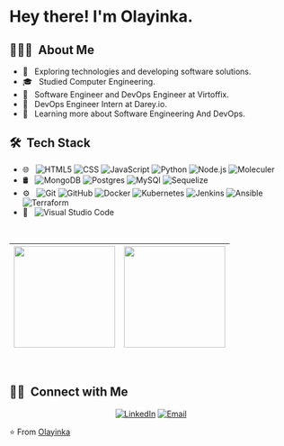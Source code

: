 # Hey there! I'm Olayinka.

## 👨🏻‍💻 &nbsp;About Me 

- 🤔 &nbsp; Exploring technologies and developing software solutions.
- 🎓 &nbsp; Studied Computer Engineering.
- 💼 &nbsp; Software Engineer and DevOps Engineer at Virtoffix.
- 💼 &nbsp; DevOps Engineer Intern at Darey.io.
- 🌱 &nbsp; Learning more about Software Engineering And DevOps.

## 🛠 &nbsp;Tech Stack

- 🌐 &nbsp;
  ![HTML5](https://img.shields.io/badge/-HTML5-333333?style=flat&logo=HTML5)
  ![CSS](https://img.shields.io/badge/-CSS-333333?style=flat&logo=CSS3&logoColor=1572B6)
  ![JavaScript](https://img.shields.io/badge/-JavaScript-333333?style=flat&logo=javascript)
  ![Python](https://img.shields.io/badge/-Python-333333?style=flat&logo=python)
  ![Node.js](https://img.shields.io/badge/-Node.js-333333?style=flat&logo=node.js)
  ![Moleculer](https://img.shields.io/badge/-Moleculer-333333?style=flat&logo=moleculer)
- 🛢 &nbsp;
  ![MongoDB](https://img.shields.io/badge/-MongoDB-333333?style=flat&logo=mongodb)
  ![Postgres](https://img.shields.io/badge/-PostgreSQL-333333?style=flat&logo=postgresql)
  ![MySQl](https://img.shields.io/badge/-MySQL-333333?style=flat&logo=mysql)
  ![Sequelize](https://img.shields.io/badge/-Sequelize-333333?style=flat&logo=sequelize)
- ⚙️ &nbsp;
  ![Git](https://img.shields.io/badge/-Git-333333?style=flat&logo=git)
  ![GitHub](https://img.shields.io/badge/-GitHub-333333?style=flat&logo=github)
  ![Docker](https://img.shields.io/badge/-Docker-333333?logo=docker&style=flat)
  ![Kubernetes](https://img.shields.io/badge/-Kubernetes-333333?logo=kubernetes&style=flat)
  ![Jenkins](https://img.shields.io/badge/-Jenkins-333333?logo=jenkins&style=flat)
  ![Ansible](https://img.shields.io/badge/-Ansible-333333?logo=ansible&style=flat)
  ![Terraform](https://img.shields.io/badge/-Terraform-333333?logo=terraform&style=flat)
- 🔧 &nbsp;
  ![Visual Studio Code](https://img.shields.io/badge/-Visual%20Studio%20Code-333333?style=flat&logo=visual-studio-code&logoColor=007ACC)


<br/>

| <img height="180em" src="https://github-readme-stats.vercel.app/api?username=Horleryheancarh&theme=tokyonight&show_icons=true&layout=compact" /> | <img height="180em" src="https://github-readme-stats.vercel.app/api/top-langs/?username=Horleryheancarh&theme=tokyonight&layout=compact" /> |
|-----------------|-----------------|

<br/>

## 🤝🏻 &nbsp;Connect with Me 

<p align="center">
<a href="https://www.linkedin.com/in/horleryheancarh/"><img alt="LinkedIn" src="https://img.shields.io/badge/LinkedIn-Olayinka Oladipo-blue?style=flat-square&logo=linkedin"></a>
<a href="mailto:oladipoolayinka7@gmail.com"><img alt="Email" src="https://img.shields.io/badge/Email-oladipoolayinka7@gmail.com-blue?style=flat-square&logo=gmail"></a>
</p >

⭐️ From [Olayinka](https://github.com/Horleryheancarh)
